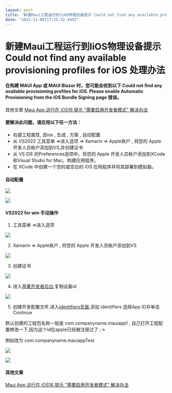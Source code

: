 ```yaml
---
layout: post
title: "新建Maui工程运行到IiOS物理设备提示 Could not find any available provisioning profiles for iOS 处理办法"
date: "2022-11-08T17:25:32.444Z"
---
```

新建Maui工程运行到IiOS物理设备提示 Could not find any available provisioning profiles for iOS 处理办法
=====================================================================================

#### 在构建 MAUI App 或 MAUI Blazor 时，您可能会收到以下 Could not find any available provisioning profiles for iOS. Please enable Automatic Provisioning from the iOS Bundle Signing page 错误。

其他文章 [Maui App 运行在 iOS16 提示 "需要启用开发者模式" 解决办法](https://www.cnblogs.com/densen2014/p/16870933.html)

#### 要解决此问题，请应用以下任一方法：

*   右键工程属性, 选ios , 生成 , 方案 , 自动配置
*   从 VS2022 工具菜单 =>进入选项 => Xamarin => Apple账户 , 将您的 Apple 开发人员帐户添加到VS,并创建证书
*   从 VS IDE 的Preferences选项中，将您的 Apple 开发人员帐户添加到XCode和Visual Studio for Mac。构建应用程序。
*   在 XCode 中创建一个空的或空白的 iOS 应用程序并将其部署到模拟器。

#### 自动配置

![](https://img2022.cnblogs.com/blog/1980213/202211/1980213-20221108193253957-871461268.png)

![](https://img2022.cnblogs.com/blog/1980213/202211/1980213-20221108193431423-1435046601.png)

#### VS2022 for win 手动操作

1.  工具菜单 =>进入选项

![](https://img2022.cnblogs.com/blog/1980213/202211/1980213-20221108190346129-1388279517.png)

2.  Xamarin => Apple账户 , 将您的 Apple 开发人员帐户添加到VS

![](https://img2022.cnblogs.com/blog/1980213/202211/1980213-20221108190524400-771261758.png)

3.  创建证书

![](https://img2022.cnblogs.com/blog/1980213/202211/1980213-20221108190649753-56842963.png)

4.  进入[苹果开发者后台](https://developer.apple.com/account/resources/devices/list),复制设备id

![](https://img2022.cnblogs.com/blog/1980213/202211/1980213-20221108191313966-20323517.png)

5.  创建开发配置文件,进入[identifiers页面](https://developer.apple.com/account/resources/identifiers/list),添加 identifiers 选择App ID并单击Continue

默认创建的工程包名称一般是 com.companyname.mauiapp1 , 自己打开工程配置修改一下,因为这个id在apple已经被注册过了 ;->

例如改为 com.companyname.mauiappTest

![](https://img2022.cnblogs.com/blog/1980213/202211/1980213-20221108192846330-900202129.png)

![](https://img2022.cnblogs.com/blog/1980213/202211/1980213-20221108192823594-1723653277.png)

#### 其他文章

[Maui App 运行在 iOS16 提示 "需要启用开发者模式" 解决办法](https://www.cnblogs.com/densen2014/p/16870933.html)